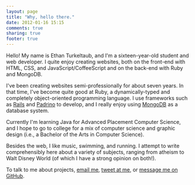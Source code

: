 ```yaml
---
layout: page
title: "Why, hello there."
date: 2012-01-16 15:15
comments: true
sharing: true
footer: true
---
```


Hello! My name is Ethan Turkeltaub, and I'm a sixteen-year-old student and web developer. I quite enjoy creating websites, both on the front-end with HTML, CSS, and JavaScript/CoffeeScript and on the back-end with Ruby and MongoDB.

I've been creating websites semi-professionally for about seven years. In that time, I've become quite good at Ruby, a dynamically-typed and completely object-oriented programming language. I use frameworks such as [Rails](http://github.com/rails/rails) and [Padrino](http://padrinorb.com) to develop, and I really enjoy using [MongoDB](http://mongodb.org) as a database system.

Currently I'm learning Java for Advanced Placement Computer Science, and I hope to go to college for a mix of computer science and graphic design (i.e., a Bachelor of the Arts in Computer Science).

Besides the web, I like music, swimming, and running. I attempt to write comprehensibly here about a variety of subjects, ranging from atheism to Walt Disney World (of which I have a strong opinion on both!).

To talk to me about projects, [email me](mailto:ethan.turkeltaub@gmail.com), [tweet at me](http://twitter.com/ethnt), or [message me on GitHub](http://github.com/eturk).
